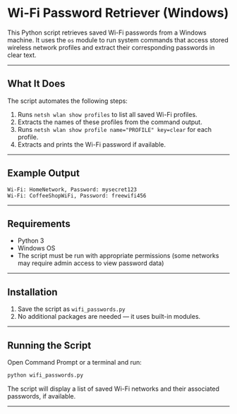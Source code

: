 
# Wi-Fi Password Retriever (Windows)

This Python script retrieves saved Wi-Fi passwords from a Windows machine. It uses the `os` module to run system commands that access stored wireless network profiles and extract their corresponding passwords in clear text.

---

## What It Does

The script automates the following steps:

1. Runs `netsh wlan show profiles` to list all saved Wi-Fi profiles.
2. Extracts the names of these profiles from the command output.
3. Runs `netsh wlan show profile name="PROFILE" key=clear` for each profile.
4. Extracts and prints the Wi-Fi password if available.

---

## Example Output

```
Wi-Fi: HomeNetwork, Password: mysecret123
Wi-Fi: CoffeeShopWiFi, Password: freewifi456
```

---

## Requirements

- Python 3  
- Windows OS  
- The script must be run with appropriate permissions (some networks may require admin access to view password data)

---

## Installation

1. Save the script as `wifi_passwords.py`  
2. No additional packages are needed — it uses built-in modules.

---

## Running the Script

Open Command Prompt or a terminal and run:

```bash
python wifi_passwords.py
```

The script will display a list of saved Wi-Fi networks and their associated passwords, if available.

---

